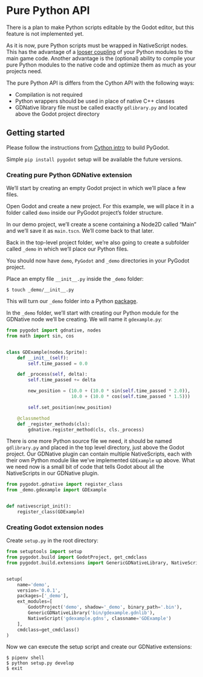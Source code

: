 # Pure Python API

There is a plan to make Python scripts editable by the Godot editor, but this feature is not implemented yet.

As it is now, pure Python scripts must be wrapped in NativeScript nodes. This has the advantage of
a [looser coupling](https://en.m.wikipedia.org/wiki/Loose_coupling) of your Python modules to the main game code.
Another advantage is the (optional) ability to compile your pure Python modules to the native code and
optimize them as much as your projects need.

The pure Python API is differs from the Cython API with the following ways:
* Compilation is not required
* Python wrappers should be used in place of native C++ classes
* GDNative library file must be called exactly `gdlibrary.py` and located above the Godot project directory

## Getting started

Please follow the instructions from [Cython intro](/CYTHON_INTRO.md#getting-started) to build PyGodot.

Simple `pip install pygodot` setup will be available the future versions.

### Creating pure Python GDNative extension

We’ll start by creating an empty Godot project in which we’ll place a few files.

Open Godot and create a new project. For this example, we will place it in a folder called `demo` inside our PyGodot project’s folder structure.

In our demo project, we’ll create a scene containing a Node2D called “Main” and we’ll save it as `main.tscn`.
We’ll come back to that later.

Back in the top-level project folder, we’re also going to create a subfolder called `_demo`
in which we’ll place our Python files.

You should now have `demo`, `PyGodot` and `_demo` directories in your PyGodot project.

Place an empty file `__init__.py` inside the `_demo` folder:
```
$ touch _demo/__init__.py
```

This will turn our `_demo` folder into a Python [package](https://docs.python.org/3/glossary.html#term-regular-package).

In the `_demo` folder, we’ll start with creating our Python module for the GDNative node we’ll be creating.
We will name it `gdexample.py`:
```py
from pygodot import gdnative, nodes
from math import sin, cos


class GDExample(nodes.Sprite):
    def __init__(self):
        self.time_passed = 0.0

    def _process(self, delta):
        self.time_passed += delta

        new_position = (10.0 + (10.0 * sin(self.time_passed * 2.0)),
                        10.0 + (10.0 * cos(self.time_passed * 1.5)))

        self.set_position(new_position)

    @classmethod
    def _register_methods(cls):
        gdnative.register_method(cls, cls._process)
```

There is one more Python source file we need, it should be named `gdlibrary.py` and placed in the top level directory,
just above the Godot project.  Our GDNative plugin can contain multiple NativeScripts, each with their
own Python module like we’ve implemented `GDExample` up above. What we need now is a small bit of code
that tells Godot about all the NativeScripts in our GDNative plugin.

```py
from pygodot.gdnative import register_class
from _demo.gdexample import GDExample


def nativescript_init():
    register_class(GDExample)
```

### Creating Godot extension nodes

Create `setup.py` in the root directory:
```py
from setuptools import setup
from pygodot.build import GodotProject, get_cmdclass
from pygodot.build.extensions import GenericGDNativeLibrary, NativeScript


setup(
    name='demo',
    version='0.0.1',
    packages=['_demo'],
    ext_modules=[
        GodotProject('demo', shadow='_demo', binary_path='.bin'),
        GenericGDNativeLibrary('bin/gdexample.gdnlib'),
        NativeScript('gdexample.gdns', classname='GDExample')
    ],
    cmdclass=get_cmdclass()
)
```

Now we can execute the setup script and create our GDNative extensions:

```
$ pipenv shell
$ python setup.py develop
$ exit
```
